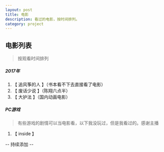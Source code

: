 ```yaml
---
layout: post
title: 电影
description: 看过的电影，按时间排列。
category: project
---
```

## 电影列表 

> 按观看时间排列

##### 2017年

1. 【 追风筝的人 】（书本看不下去直接看了电影）
2. 【 废话少说 】（陈翔六点半）
3. 【 大护法 】（国内动画电影）


##### PC游戏

> 有些游戏的剧情可以当电影看，以下我没玩过，但是我看过的。感谢主播

1. 【 inside 】



-- 持续添加 --